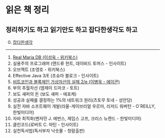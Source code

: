 # 읽은 책 정리

## 정리하기도 하고 읽기만도 하고 잡다한생각도 하고
0. [잡다한생각](https://github.com/Jrock30/read-book/tree/master/%EC%9E%A1%EB%8B%A4%ED%95%9C%EC%83%9D%EA%B0%81)
- - -
1. [Real Maria DB (이성욱 - 위키북스)](https://github.com/Jrock30/read-book/tree/master/Real-Maria-DB/)
2. 실용주의 프로그래머 (앤드류 헌트, 데이비드 토머스 - 인사이트)
3. 오브젝트 (조영호 - 위키북스)
4. Effective Java 3/E (조슈아 블로크 - 인사이트)
5. [비트코인과 블록체인 가상자산의 실체 2/e (이병욱 - 에이콘)](https://github.com/Jrock30/read-book/blob/master/%EB%B9%84%ED%8A%B8%EC%BD%94%EC%9D%B8%EA%B3%BC%20%EB%B8%94%EB%A1%9D%EC%B2%B4%EC%9D%B8)
6. 부의 추월차선 (엠제이 드마코 - 토트)
7. 보도 섀퍼의 돈 (보도 섀퍼 - 에포케)
8. 성공과 실패를 결정하는 1%의 네트워크 원리(츠토무 토네 - 성안당)
9. 실전 자바 소프트웨어 개발(라울-게이브리얼 우르마, 리저드 워버턴 - O`REILLY, 한빛미디어)
10. 자바 최적화(벤저민 J. 에번스, 제임스 고프, 크리스 뉴랜드 - 한빛미디어)
11. 클린코드(로버트 C. 마틴 - 인사이트)
12. 실천독서법(독서부자 낙숫물 - 청람출판)